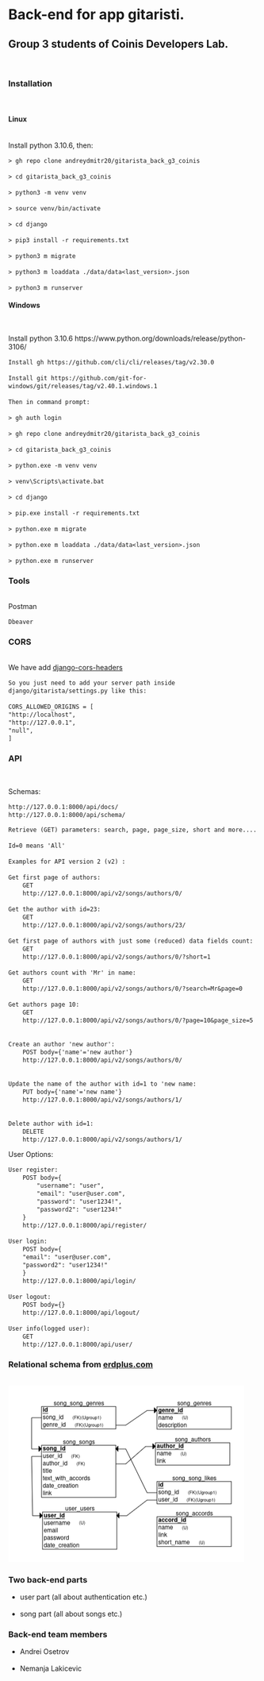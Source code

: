 <h1> Back-end for app gitaristi. </h1>
<h2> Group 3 students of Coinis Developers Lab. </h2>
<br>

<h3> Installation </h3>
<br>
<h4> Linux </h4>
<br>
    Install python 3.10.6, then:

    > gh repo clone andreydmitr20/gitarista_back_g3_coinis

    > cd gitarista_back_g3_coinis

    > python3 -m venv venv

    > source venv/bin/activate

    > cd django

    > pip3 install -r requirements.txt

    > python3 m migrate

    > python3 m loaddata ./data/data<last_version>.json

    > python3 m runserver

<h4> Windows </h4>
<br>
<p>
    Install python 3.10.6 https://www.python.org/downloads/release/python-3106/

    Install gh https://github.com/cli/cli/releases/tag/v2.30.0

    Install git https://github.com/git-for-windows/git/releases/tag/v2.40.1.windows.1

    Then in command prompt:

    > gh auth login

    > gh repo clone andreydmitr20/gitarista_back_g3_coinis

    > cd gitarista_back_g3_coinis

    > python.exe -m venv venv

    > venv\Scripts\activate.bat

    > cd django

    > pip.exe install -r requirements.txt

    > python.exe m migrate

    > python.exe m loaddata ./data/data<last_version>.json

    > python.exe m runserver

</p>
<h3> Tools </h3>
<br>
    Postman

    Dbeaver

<h3> CORS </h3>
<br>
    We have add <a href="https://github.com/adamchainz/django-cors-headers">django-cors-headers</a>

    So you just need to add your server path inside
    django/gitarista/settings.py like this:

    CORS_ALLOWED_ORIGINS = [
    "http://localhost",
    "http://127.0.0.1",
    "null",
    ]

<h3> API </h3>
<br>

<p>
    Schemas:

    http://127.0.0.1:8000/api/docs/
    http://127.0.0.1:8000/api/schema/

</p>

    Retrieve (GET) parameters: search, page, page_size, short and more....

    Id=0 means 'All'

    Examples for API version 2 (v2) :

    Get first page of authors:
        GET
        http://127.0.0.1:8000/api/v2/songs/authors/0/

    Get the author with id=23:
        GET
        http://127.0.0.1:8000/api/v2/songs/authors/23/

    Get first page of authors with just some (reduced) data fields count:
        GET
        http://127.0.0.1:8000/api/v2/songs/authors/0/?short=1

    Get authors count with 'Mr' in name:
        GET
        http://127.0.0.1:8000/api/v2/songs/authors/0/?search=Mr&page=0

    Get authors page 10:
        GET
        http://127.0.0.1:8000/api/v2/songs/authors/0/?page=10&page_size=5


    Create an author 'new author':
        POST body={'name'='new author'}
        http://127.0.0.1:8000/api/v2/songs/authors/0/


    Update the name of the author with id=1 to 'new name:
        PUT body={'name'='new name'}
        http://127.0.0.1:8000/api/v2/songs/authors/1/


    Delete author with id=1:
        DELETE
        http://127.0.0.1:8000/api/v2/songs/authors/1/

User Options:

    User register:
        POST body={
            "username": "user",
            "email": "user@user.com",
            "password": "user1234!",
            "password2": "user1234!"
        }
        http://127.0.0.1:8000/api/register/

    User login:
        POST body={
        "email": "user@user.com",
        "password2": "user1234!"
        }
        http://127.0.0.1:8000/api/login/

    User logout:
        POST body={}
        http://127.0.0.1:8000/api/logout/

    User info(logged user):
        GET
        http://127.0.0.1:8000/api/user/

<h3> Relational schema from <a href="erdplus.com">erdplus.com</a> </h3>
<br>
<a href="./docs/gitaristi.erdplus">
    <img src="./docs/relational_schema.png" alt="relational schema">
</a>

<h3> Two back-end parts </h3>
    <ul>
        <li> user part (all about authentication etc.)</li>
        <br>
        <li> song part (all about songs etc.)</li>
    </ul>

<h3> Back-end team members </h3>
    <ul>
        <li> Andrei Osetrov </li>
        <br>
        <li> Nemanja Lakicevic </li>
    </ul>
